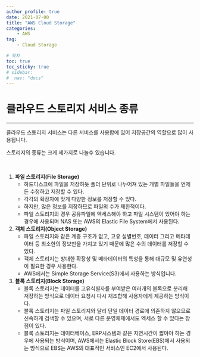 ```yaml
---
author_profile: true
date: 2021-07-00
title: "AWS Cloud Storage"
categories: 
    - AWS
tag: 
    - Cloud Storage

# 목차
toc: true  
toc_sticky: true 
# sidebar:
#  nav: "docs"
---
```


# 클라우드 스토리지 서비스 종류

---

클라우드 스토리지 서비스는 다른 서비스를 사용함에 있어 저장공간의 역할으로 많이 사용됩니다.

스토리지의 종류는 크게 세가지로 나눌수 있습니다. 

​

1. **파일 스토리지(File Storage)**
    - 하드디스크에 파일을 저장하듯 폴더 단위로 나누어져 있는 개별 파일들을 언제든 수정하고 저장할 수 있다.
    - 각각의 확장자에 맞게 다양한 정보를 저장할 수 있다. 
    - 하지만, 많은 정보를 저장하므로 파일의 수가 제한적이다. 
    - 파일 스토리지의 경우 공유파일에 엑세스해야 하고 파일 시스템이 있어야 하는경우에 사용되며 NAS 또는 AWS의 Elastic File System에서 사용된다.
2. **객체 스토리지(Object Storage)**
     - 파일 스토리지와 같은 계층 구조가 없고, 고유 실별번호, 데이터 그리고 메타데이터 등 최소한의 정보만을 가지고 있기 때문에 많은 수의 데이터를 저장할 수 있다. 
     - 객체 스토리지는 방대한 확장성 및 메타데이터의 특성을 통해 대규모 및 유연성이 필요한 경우 사용한다. 
     - AWS에서는 Simple Storage Service(S3)에서 사용하는 방식입니다.
3. **블록 스토리지(Block Storage)**
    - 블록 스토리지는 데이터를 고유식별자를 부여받은 여러개의 블록으로 분리해 저장하는 방식으로 데이터 요청시 다시 재조합해 사용자에게 제공하는 방식이다.
    - 블록 스토리지는 파일 스토리지와 달리 단일 데이터 경로에 의존하지 않으므로 신속하게 검색할 수 있으며, 서로 다른 운영체제에서도 엑세스 할 수 있다는 장점이 있다.
    - 블록 스토리지는 데이터베이스, ERP시스템과 같은 지연시간이 짧아야 하는 경우에 사용되는 방식이며, AWS에서는 Elastic Block Store(EBS)에서 사용되는 방식으로 EBS는 AWS의 대표적인 서비스인 EC2에서 사용된다.